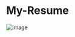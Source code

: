 # My-Resume

![image](https://user-images.githubusercontent.com/71555085/142422998-27d3cd22-77ab-478d-9afa-c659ee93153e.png)
